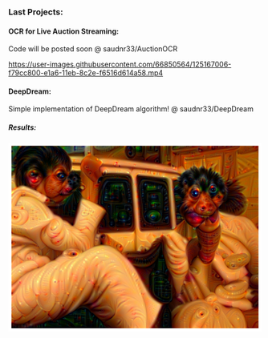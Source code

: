 ### Last Projects:



#### OCR for Live Auction Streaming:
 
Code will be posted soon @ saudnr33/AuctionOCR



<!--
**saudnr33/saudnr33** is a ✨ _special_ ✨ repository because its `README.md` (this file) appears on your GitHub profile.

Here are some ideas to get you started:

- 🔭 I’m currently working on ...
- 🌱 I’m currently learning ...
- 👯 I’m looking to collaborate on ...
- 🤔 I’m looking for help with ...
- 💬 Ask me about ...
- 📫 How to reach me: ...
- 😄 Pronouns: ...
- ⚡ Fun fact: ...
-->


https://user-images.githubusercontent.com/66850564/125167006-f79cc800-e1a6-11eb-8c2e-f6516d614a58.mp4





#### DeepDream:


Simple implementation of DeepDream algorithm! @ saudnr33/DeepDream

##### Results:
<!-- 
![Monaliza](Results/DeepDream.png)


![Muneeraliza](Results/dd.png) -->

![WeAlone?](Results/AreWeAloneWhat.png)
